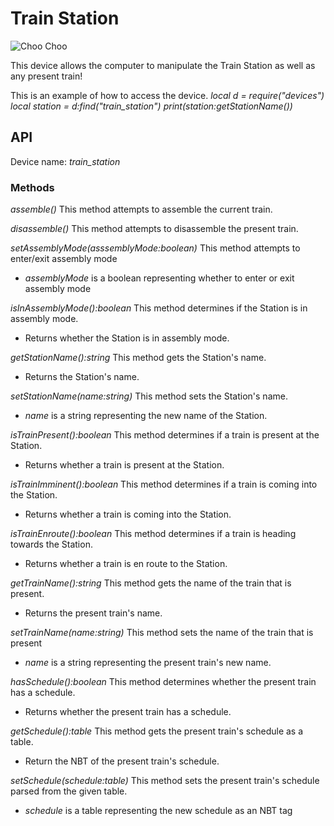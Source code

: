 # Train Station

![Choo Choo](block:create:track_station)

This device allows the computer to manipulate the Train Station as well as any present train!

This is an example of how to access the device.
*local d = require("devices")*
*local station = d:find("train_station")*
*print(station:getStationName())*

## API
Device name: *train_station*

### Methods
*assemble()*
This method attempts to assemble the current train.

*disassemble()*
This method attempts to disassemble the present train.

*setAssemblyMode(asssemblyMode:boolean)*
This method attempts to enter/exit assembly mode
- *assemblyMode* is a boolean representing whether to enter or exit assembly mode

*isInAssemblyMode():boolean*
This method determines if the Station is in assembly mode.
- Returns whether the Station is in assembly mode.

*getStationName():string*
This method gets the Station's name.
- Returns the Station's name.

*setStationName(name:string)*
This method sets the Station's name.
- *name* is a string representing the new name of the Station.

*isTrainPresent():boolean*
This method determines if a train is present at the Station.
- Returns whether a train is present at the Station.

*isTrainImminent():boolean*
This method determines if a train is coming into the Station.
- Returns whether a train is coming into the Station.

*isTrainEnroute():boolean*
This method determines if a train is heading towards the Station.
- Returns whether a train is en route to the Station.

*getTrainName():string*
This method gets the name of the train that is present.
- Returns the present train's name.

*setTrainName(name:string)*
This method sets the name of the train that is present
- *name* is a string representing the present train's new name.

*hasSchedule():boolean*
This method determines whether the present train has a schedule.
- Returns whether the present train has a schedule.

*getSchedule():table*
This method gets the present train's schedule as a table.
- Return the NBT of the present train's schedule.

*setSchedule(schedule:table)*
This method sets the present train's schedule parsed from the given table.
- *schedule* is a table representing the new schedule as an NBT tag